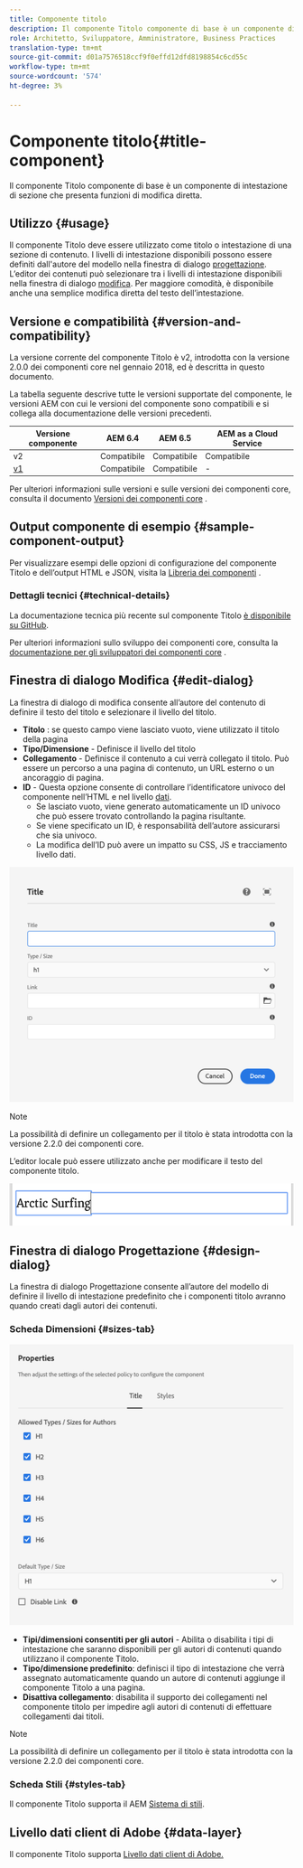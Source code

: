 ```yaml
---
title: Componente titolo
description: Il componente Titolo componente di base è un componente di intestazione di sezione che presenta funzioni di modifica diretta.
role: Architetto, Sviluppatore, Amministratore, Business Practices
translation-type: tm+mt
source-git-commit: d01a7576518ccf9f0effd12dfd8198854c6cd55c
workflow-type: tm+mt
source-wordcount: '574'
ht-degree: 3%

---
```



# Componente titolo{#title-component}

Il componente Titolo componente di base è un componente di intestazione di sezione che presenta funzioni di modifica diretta.

## Utilizzo {#usage}

Il componente Titolo deve essere utilizzato come titolo o intestazione di una sezione di contenuto. I livelli di intestazione disponibili possono essere definiti dall&#39;autore del modello nella finestra di dialogo [progettazione](#design-dialog). L’editor dei contenuti può selezionare tra i livelli di intestazione disponibili nella finestra di dialogo [modifica](#edit-dialog). Per maggiore comodità, è disponibile anche una semplice modifica diretta del testo dell’intestazione.

## Versione e compatibilità {#version-and-compatibility}

La versione corrente del componente Titolo è v2, introdotta con la versione 2.0.0 dei componenti core nel gennaio 2018, ed è descritta in questo documento.

La tabella seguente descrive tutte le versioni supportate del componente, le versioni AEM con cui le versioni del componente sono compatibili e si collega alla documentazione delle versioni precedenti.

| Versione componente | AEM 6.4 | AEM 6.5 | AEM as a Cloud Service |
|---|---|---|---|
| v2 | Compatibile | Compatibile | Compatibile |
| [v1](v1/title-v1.md) | Compatibile | Compatibile | - |

Per ulteriori informazioni sulle versioni e sulle versioni dei componenti core, consulta il documento [Versioni dei componenti core](/help/versions.md) .

## Output componente di esempio {#sample-component-output}

Per visualizzare esempi delle opzioni di configurazione del componente Titolo e dell’output HTML e JSON, visita la [Libreria dei componenti](https://adobe.com/go/aem_cmp_library_title) .

### Dettagli tecnici {#technical-details}

La documentazione tecnica più recente sul componente Titolo [è disponibile su GitHub](https://adobe.com/go/aem_cmp_tech_title_v2).

Per ulteriori informazioni sullo sviluppo dei componenti core, consulta la [documentazione per gli sviluppatori dei componenti core](/help/developing/overview.md) .

## Finestra di dialogo Modifica {#edit-dialog}

La finestra di dialogo di modifica consente all’autore del contenuto di definire il testo del titolo e selezionare il livello del titolo.

* **Titolo** : se questo campo viene lasciato vuoto, viene utilizzato il titolo della pagina
* **Tipo/Dimensione**  - Definisce il livello del titolo
* **Collegamento**  - Definisce il contenuto a cui verrà collegato il titolo. Può essere un percorso a una pagina di contenuto, un URL esterno o un ancoraggio di pagina.
* **ID**  - Questa opzione consente di controllare l’identificatore univoco del componente nell’HTML e nel livello  [dati](/help/developing/data-layer/overview.md).
   * Se lasciato vuoto, viene generato automaticamente un ID univoco che può essere trovato controllando la pagina risultante.
   * Se viene specificato un ID, è responsabilità dell’autore assicurarsi che sia univoco.
   * La modifica dell’ID può avere un impatto su CSS, JS e tracciamento livello dati.

![Finestra di dialogo di modifica del componente Titolo](/help/assets/title-edit.png)

>[!NOTE]
>
>La possibilità di definire un collegamento per il titolo è stata introdotta con la versione 2.2.0 dei componenti core.

L’editor locale può essere utilizzato anche per modificare il testo del componente titolo.

![Modifica diretta del componente Titolo](/help/assets/title-edit-inline.png)

## Finestra di dialogo Progettazione {#design-dialog}

La finestra di dialogo Progettazione consente all’autore del modello di definire il livello di intestazione predefinito che i componenti titolo avranno quando creati dagli autori dei contenuti.

### Scheda Dimensioni {#sizes-tab}

![Finestra di dialogo di progettazione del componente Titolo](/help/assets/title-design.png)

* **Tipi/dimensioni consentiti per gli autori**  - Abilita o disabilita i tipi di intestazione che saranno disponibili per gli autori di contenuti quando utilizzano il componente Titolo.
* **Tipo/dimensione predefinito**: definisci il tipo di intestazione che verrà assegnato automaticamente quando un autore di contenuti aggiunge il componente Titolo a una pagina.
* **Disattiva collegamento**: disabilita il supporto dei collegamenti nel componente titolo per impedire agli autori di contenuti di effettuare collegamenti dai titoli.

>[!NOTE]
>
>La possibilità di definire un collegamento per il titolo è stata introdotta con la versione 2.2.0 dei componenti core.

### Scheda Stili {#styles-tab}

Il componente Titolo supporta il AEM [Sistema di stili](/help/get-started/authoring.md#component-styling).

## Livello dati client di Adobe {#data-layer}

Il componente Titolo supporta [Livello dati client di Adobe.](/help/developing/data-layer/overview.md)
